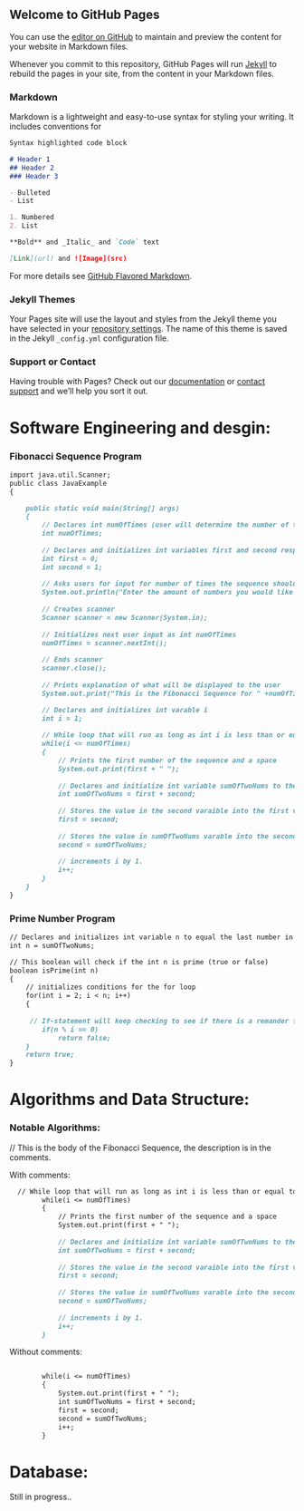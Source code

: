 ## Welcome to GitHub Pages

You can use the [editor on GitHub](https://github.com/mrthatdudeman/mrthatdudeman.github.io/edit/master/index.md) to maintain and preview the content for your website in Markdown files.

Whenever you commit to this repository, GitHub Pages will run [Jekyll](https://jekyllrb.com/) to rebuild the pages in your site, from the content in your Markdown files.

### Markdown 

Markdown is a lightweight and easy-to-use syntax for styling your writing. It includes conventions for

```markdown
Syntax highlighted code block

# Header 1
## Header 2
### Header 3

- Bulleted
- List

1. Numbered
2. List

**Bold** and _Italic_ and `Code` text

[Link](url) and ![Image](src)
```

For more details see [GitHub Flavored Markdown](https://guides.github.com/features/mastering-markdown/).

### Jekyll Themes

Your Pages site will use the layout and styles from the Jekyll theme you have selected in your [repository settings](https://github.com/mrthatdudeman/mrthatdudeman.github.io/settings). The name of this theme is saved in the Jekyll `_config.yml` configuration file.

### Support or Contact

Having trouble with Pages? Check out our [documentation](https://help.github.com/categories/github-pages-basics/) or [contact support](https://github.com/contact) and we’ll help you sort it out.



# Software Engineering and desgin:

### Fibonacci Sequence Program
```markdown
import java.util.Scanner;
public class JavaExample 
{

    public static void main(String[] args)
    {
        // Declares int numOfTimes (user will determine the number of times the sequence will run)
        int numOfTimes;
        
        // Declares and initializes int variables first and second respectively
        int first = 0;
        int second = 1;
        
        // Asks users for input for number of times the sequence should run and print
        System.out.println("Enter the amount of numbers you would like to see in the Fibonacci sequence:");
        
        // Creates scanner
        Scanner scanner = new Scanner(System.in);
        
        // Initializes next user input as int numOfTimes
        numOfTimes = scanner.nextInt();
       
        // Ends scanner
        scanner.close();
        
        // Prints explanation of what will be displayed to the user
        System.out.print("This is the Fibonacci Sequence for " +numOfTimes+ " numbers: ");

        // Declares and initializes int varable i
        int i = 1;
        
        // While loop that will run as long as int i is less than or equal to the user input (numOfTimes)
        while(i <= numOfTimes)
        {
            // Prints the first number of the sequence and a space
            System.out.print(first + " ");
            
            // Declares and initialize int variable sumOfTwoNums to the sum of the first and second numbers
            int sumOfTwoNums = first + second;
          
            // Stores the value in the second varaible into the first variable
            first = second;
            
            // Stores the value in sumOfTwoNums varable into the second variable
            second = sumOfTwoNums;
            
            // increments i by 1.
            i++;
        }
    }
}
```
### Prime Number Program
```markdown
// Declares and initializes int variable n to equal the last number in the seqeunce
int n = sumOfTwoNums;

// This boolean will check if the int n is prime (true or false)
boolean isPrime(int n) 
{
    // initializes conditions for the for loop
    for(int i = 2; i < n; i++) 
    {
     
     // If-statement will keep checking to see if there is a remander for n that is 0
        if(n % i == 0)
            return false;
    }
    return true;
}
```

# Algorithms and Data Structure:

### Notable Algorithms:
// This is the body of the Fibonacci Sequence, the description is in the comments.

With comments:
```markdown 
  // While loop that will run as long as int i is less than or equal to the user input (numOfTimes)
        while(i <= numOfTimes)
        {
            // Prints the first number of the sequence and a space
            System.out.print(first + " ");
            
            // Declares and initialize int variable sumOfTwoNums to the sum of the first and second numbers
            int sumOfTwoNums = first + second;
          
            // Stores the value in the second varaible into the first variable
            first = second;
            
            // Stores the value in sumOfTwoNums varable into the second variable
            second = sumOfTwoNums;
            
            // increments i by 1.
            i++;
        }
```

Without comments:
```markdown 

        while(i <= numOfTimes)
        {
            System.out.print(first + " ");
            int sumOfTwoNums = first + second;
            first = second;
            second = sumOfTwoNums;
            i++;
        }
```


# Database:
Still in progress..
